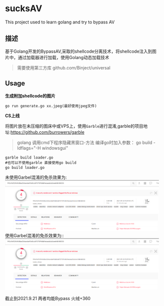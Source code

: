 # sucksAV
This project used to learn golang and try to bypass AV

## 描述
基于Golang开发的BypassAV,采取的shellcode分离技术，将shellcode注入到图片中，通过加载器进行加载，使用Golang动态加载技术

>需要使用第三方库 github.com/Binject/universal

## Usage

**生成附加shellcode的图片**
```
go run generate.go xx.jpeg(最好使用jpeg文件) 
```

**CS上线**

将图片放在未压缩的图床中或VPS上，使用`Garble`进行混淆,garble的项目地址:https://github.com/burrowers/garble

>golang 调用cmd下程序隐藏黑窗口-方法 编译go时加入参数： go build -ldflags="-H windowsgui"


```
garble build loader.go
#也可以不使用garble 直接使用go build
go build loader.go
```

未使用Garbel混淆的免杀效果为:
![](https://github.com/crisprss/sucksAV/blob/main/images/image1.png)
使用Garbel混淆的免杀效果为::
![](https://github.com/crisprss/sucksAV/blob/main/images/image.png)

截止到2021.9.21 两者均能Bypass 火绒+360


